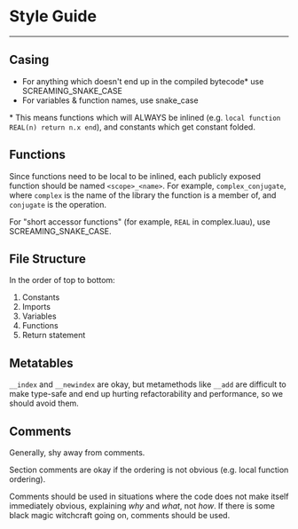 # Style Guide

---

## Casing

- For anything which doesn't end up in the compiled bytecode\* use SCREAMING_SNAKE_CASE
- For variables & function names, use snake_case

\* This means functions which will ALWAYS be inlined (e.g. `local function REAL(n) return n.x end`), and constants which get constant folded.

## Functions

Since functions need to be local to be inlined, each publicly exposed function should be named `<scope>_<name>`. For example, `complex_conjugate`, where `complex` is the name of the library the function is a member of, and `conjugate` is the operation.

For "short accessor functions" (for example, `REAL` in complex.luau), use SCREAMING_SNAKE_CASE.

## File Structure

In the order of top to bottom:

1. Constants
2. Imports
3. Variables
4. Functions
5. Return statement

## Metatables

`__index` and `__newindex` are okay, but metamethods like `__add` are difficult to make type-safe and end up hurting refactorability and performance, so we should avoid them.

## Comments

Generally, shy away from comments.

Section comments are okay if the ordering is not obvious (e.g. local function ordering).

Comments should be used in situations where the code does not make itself immediately obvious, explaining _why_ and _what_, not _how_. If there is some black magic witchcraft going on, comments should be used.
